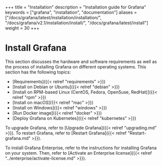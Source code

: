 +++
title = "Installation"
description = "Installation guide for Grafana"
keywords = ["grafana", "installation", "documentation"]
aliases = ["/docs/grafana/latest/installation/installation/", "/docs/grafana/v2.1/installation/install/", "/docs/grafana/latest/install"]
weight = 30
+++

# Install Grafana

This section discusses the hardware and software requirements as well as the process of installing Grafana on different operating systems. This section has the following topics:

- [Requirements]({{< relref "requirements" >}})
- [Install on Debian or Ubuntu]({{< relref "debian" >}})
- [Install on RPM-based Linux (CentOS, Fedora, OpenSuse, RedHat)]({{< relref "rpm" >}})
- [Install on macOS]({{< relref "mac" >}})
- [Install on Windows]({{< relref "windows" >}})
- [Run Docker image]({{< relref "docker" >}})
- [Deploy Grafana on Kubernetes]({{< relref "kubernetes" >}})

To upgrade Grafana, refer to [Upgrade Grafana]({{< relref "upgrading.md" >}}).
To restart Grafana, refer to [Restart Grafana]({{< relref "Restart-grafana.md" >}}).

To install Grafana Enterprise, refer to the instructions for installing Grafana on your system. Then, refer to [Activate an Enterprise license]({{< relref "../enterprise/activate-license.md" >}}).
